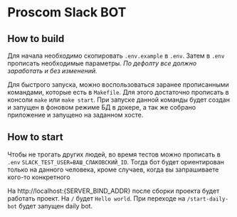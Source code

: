 # Proscom Slack BOT

## How to build

Для начала необходимо скопировать `.env.example` в `.env`. 
Затем в `.env` прописать необходимые параметры. 
*По дефолту все должно заработать и без изменений.*

Для быстрого запуска, можно воспользоваться заранее прописанными командами, которые есть в `Makefile`.
Для этого достаточно прописать в консоли `make` или `make start`.
При запуске данной команды будет создан и запущен в фоновом режиме БД в докере, а так же собрано приложение и запущено на заданном хосте.

## How to start

Чтобы не трогать других людей, во время тестов можно прописать в `.env` `SLACK_TEST_USER=ВАШ_СЛАКОВСКИЙ_ID`. 
Тогда бот будет ориентирован только на данного человека, кроме случаев, когда вы запрашиваете кого-то конкретного

На http://localhost:{SERVER_BIND_ADDR} после сборки проекта будет работать проект.
На `/` будет `Hello world`.
При переходе на `/start-daily-bot` будет запущен daily bot. 